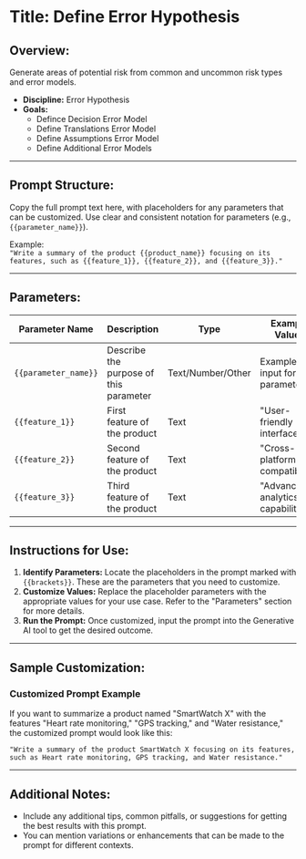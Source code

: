 # **Title:** Define Error Hypothesis

## **Overview:**

Generate areas of potential risk from common and uncommon risk types and error models.

* **Discipline:** Error Hypothesis
* **Goals:**
  * Defince Decision Error Model
  * Define Translations Error Model
  * Define Assumptions Error Model
  * Define Additional Error Models
  
---

## **Prompt Structure:**

Copy the full prompt text here, with placeholders for any parameters that can be customized. Use clear and consistent notation for parameters (e.g., `{{parameter_name}}`).

Example:  
`"Write a summary of the product {{product_name}} focusing on its features, such as {{feature_1}}, {{feature_2}}, and {{feature_3}}."`

---

## **Parameters:**

| **Parameter Name** | **Description**                               | **Type**     | **Example Values**                    |
|--------------------|-----------------------------------------------|--------------|---------------------------------------|
| `{{parameter_name}}`| Describe the purpose of this parameter        | Text/Number/Other | Example input for this parameter      |
| `{{feature_1}}`    | First feature of the product                  | Text         | "User-friendly interface"             |
| `{{feature_2}}`    | Second feature of the product                 | Text         | "Cross-platform compatibility"        |
| `{{feature_3}}`    | Third feature of the product                  | Text         | "Advanced analytics capabilities"     |

---

## **Instructions for Use:**

1. **Identify Parameters:** Locate the placeholders in the prompt marked with `{{brackets}}`. These are the parameters that you need to customize.
2. **Customize Values:** Replace the placeholder parameters with the appropriate values for your use case. Refer to the "Parameters" section for more details.
3. **Run the Prompt:** Once customized, input the prompt into the Generative AI tool to get the desired outcome.

---

## **Sample Customization:**

### Customized Prompt Example

If you want to summarize a product named "SmartWatch X" with the features "Heart rate monitoring," "GPS tracking," and "Water resistance," the customized prompt would look like this:

`"Write a summary of the product SmartWatch X focusing on its features, such as Heart rate monitoring, GPS tracking, and Water resistance."`

---

## **Additional Notes:**

* Include any additional tips, common pitfalls, or suggestions for getting the best results with this prompt.
* You can mention variations or enhancements that can be made to the prompt for different contexts.
